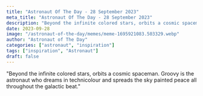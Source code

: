 ```yaml
---
title: "Astronaut Of The Day - 28 September 2023"
meta_title: "Astronaut Of The Day - 28 September 2023"
description: "Beyond the infinite colored stars, orbits a cosmic spaceman. Groovy is the astronaut who dreams in technicolour and spreads the sky painted peace all throughout the  galactic beat."
date: 2023-09-28
image: "/astronaut-of-the-day/memes/meme-1695921083.503329.webp"
author: "Astronaut of The Day"
categories: ["astronaut", "inspiration"]
tags: ["inspiration", "Astronaut"]
draft: false
---
```

"Beyond the infinite colored stars, orbits a cosmic spaceman. Groovy is the astronaut who dreams in technicolour and spreads the sky painted peace all throughout the  galactic beat."
        